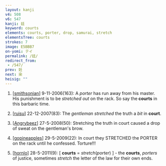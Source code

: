 ```yaml
---
layout: kanji
v4: 508
v6: 547
kanji: 廷
keyword: courts
elements: courts, porter, drop, samurai, stretch
elementsTree: courts
strokes: 7
image: E5BBB7
on-yomi: テイ
permalink: /廷/
redirect_from:
 - /547/
prev: 妊
next: 染
heisig: ""
---
```


1) [<a href="http://kanji.koohii.com/profile/smithsonian">smithsonian</a>] 9-11-2006(163): A <em>porter</em> has run away from his master. His punishment is to be <em>stretched out</em> on the rack. So say the<strong> courts</strong> in this barbaric time.

2) [<a href="http://kanji.koohii.com/profile/ruisu">ruisu</a>] 22-12-2007(83): The <em>gentleman</em> <em>stretched</em> the truth a <em>bit</em> in <strong>court</strong>.

3) [<a href="http://kanji.koohii.com/profile/Angrybeez">Angrybeez</a>] 27-5-2008(50): Stretching the truth in court caused a drop of sweat on the gentleman&#039;s brow.

4) [<a href="http://kanji.koohii.com/profile/gopineapples">gopineapples</a>] 29-5-2009(22): In court they STRETCHED the PORTER on the rack until he confessed. Torture!!!

5) [<a href="http://kanji.koohii.com/profile/hornlo">hornlo</a>] 28-5-2011(9): [ <strong>courts</strong> = <em>stretch</em>(<em>porter</em>) ] - the <strong>courts</strong>, <em>porters</em> of justice, sometimes <em>stretch</em> the letter of the law for their own ends.

